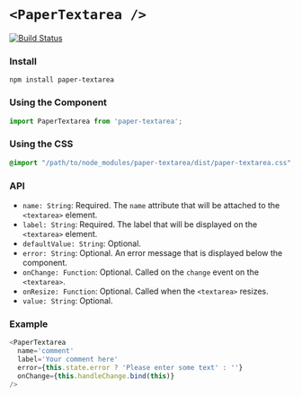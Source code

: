 # `<PaperTextarea />`

[![Build Status](https://travis-ci.org/scienceai/paper-textarea.svg?branch=master)](https://travis-ci.org/scienceai/paper-textarea)

### Install
```
npm install paper-textarea
```

### Using the Component
```js
import PaperTextarea from 'paper-textarea';
```

### Using the CSS
```css
@import "/path/to/node_modules/paper-textarea/dist/paper-textarea.css";
```

### API
* `name: String`: Required. The `name` attribute that will be attached to the `<textarea>` element.
* `label: String`: Required. The label that will be displayed on the `<textarea>` element.
* `defaultValue: String`: Optional.
* `error: String`: Optional. An error message that is displayed below the component.
* `onChange: Function`: Optional. Called on the `change` event on the `<textarea>`.
* `onResize: Function`: Optional. Called when the `<textarea>` resizes.
* `value: String`: Optional.

### Example
```js
<PaperTextarea
  name='comment'
  label='Your comment here'
  error={this.state.error ? 'Please enter some text' : ''}
  onChange={this.handleChange.bind(this)}
/>
```
